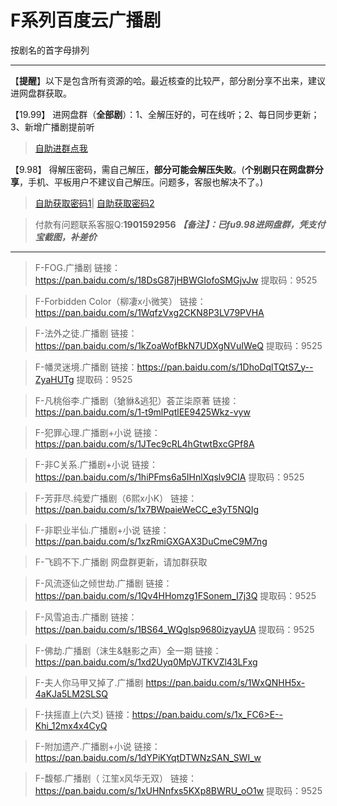 <h1>F系列百度云广播剧</h1>
按剧名的首字母排列

-----


【**提醒**】以下是包含所有资源的哈。最近核查的比较严，部分剧分享不出来，建议进网盘群获取。


【19.99】 进网盘群（**全部剧**）：1、全解压好的，可在线听；2、每日同步更新；3、新增广播剧提前听
>[自助进群点我](http://pay.tupianmima.com/ma.html)

【9.98】 得解压密码，需自己解压，**部分可能会解压失败**。(**个别剧只在网盘群分享**，手机、平板用户不建议自己解压。问题多，客服也解决不了。)

>[自助获取密码1](http://pay.tupianmima.com/p.php?8tp=t4.14178a37b998.pg1)|
[自助获取密码2](http://pay.tupianmima.com/p.php?8tp=s1.13473a116b998.pg1)

>付款有问题联系客服Q:**1901592956**
***【备注】：已fu9.98进网盘群，凭支付宝截图，补差价***

------


>F-FOG.广播剧
链接：https://pan.baidu.com/s/18DsG87jHBWGIofoSMGjvJw
提取码：9525 
 
>F-Forbidden Color（柳凄x小微笑）
链接：https://pan.baidu.com/s/1WqfzVxg2CKN8P3LV79PVHA
 
>F-法外之徒.广播剧
链接：https://pan.baidu.com/s/1kZoaWofBkN7UDXgNVuIWeQ
提取码：9525
 
>F-幡灵迷境.广播剧
链接：https://pan.baidu.com/s/1DhoDqlTQtS7_y--ZyaHUTg
提取码：9525
 
>F-凡桃俗李.广播剧（獊貅&逃犯）荟芷柒原著
链接：https://pan.baidu.com/s/1-t9mlPqtlEE9425Wkz-vyw
 
 
>F-犯罪心理.广播剧+小说
链接：https://pan.baidu.com/s/1JTec9cRL4hGtwtBxcGPf8A
 
>F-非C关系.广播剧+小说
链接：https://pan.baidu.com/s/1hiPFms6a5IHnlXqslv9CIA
提取码：9525 
 
>F-芳菲尽.纯爱广播剧（6熙x小K）
链接：https://pan.baidu.com/s/1x7BWpaieWeCC_e3yT5NQIg
 
>F-非职业半仙.广播剧+小说
链接：https://pan.baidu.com/s/1xzRmiGXGAX3DuCmeC9M7ng
 
>F-飞鸥不下.广播剧
网盘群更新，请加群获取
 
>F-风流逐仙之倾世劫.广播剧
链接：https://pan.baidu.com/s/1Qv4HHomzg1FSonem_I7j3Q
提取码：9525
 
>F-风雪追击.广播剧
链接：https://pan.baidu.com/s/1BS64_WQglsp9680izyayUA
提取码：9525
 
>F-佛劫.广播剧（沫生&魅影之声）全一期
链接：https://pan.baidu.com/s/1xd2Uyq0MpVJTKVZl43LFxg
 
>F-夫人你马甲又掉了.广播剧
https://pan.baidu.com/s/1WxQNHH5x-4aKJa5LM2SLSQ
 
>F-扶摇直上(六爻)
链接：https://pan.baidu.com/s/1x_FC6>E--Khi_12mx4x4CyQ
 
>F-附加遗产.广播剧+小说
链接：https://pan.baidu.com/s/1dYPiKYqtDTWNzSAN_SWI_w
 
>F-馥郁.广播剧（ 江笙x风华无双）
链接：https://pan.baidu.com/s/1xUHNnfxs5KXp8BWRU_oO1w
提取码：9525



